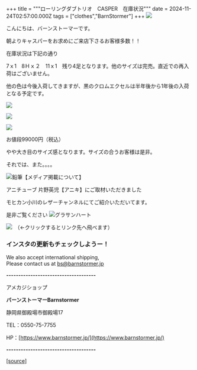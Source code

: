 +++
title = """ローリングダブトリオ　CASPER　在庫状況"""
date = 2024-11-24T02:57:00.000Z
tags = ["clothes","BarnStormer"]
+++
[![](https://stat.ameba.jp/user_images/20231023/16/barnstormer-go/b2/03/p/o0420015015354743273.png)](https://ameblo.jp/barnstormer-go/entry-12825670498.html)

こんにちは、バーンストーマーです。

朝よりキャスパーをお求めにご来店下さるお客様多数！！

在庫状況は下記の通り

7ｘ1　8Ｈｘ２　11ｘ1　残り4足となります。他のサイズは完売。直近での再入荷はございません。

他の色は今後入荷してきますが、黒のクロムエクセルは半年後から1年後の入荷となる予定です。

[![](https://stat.ameba.jp/user_images/20241122/18/barnstormer-go/49/7c/j/o0466070015513015355.jpg)](https://stat.ameba.jp/user_images/20241122/18/barnstormer-go/49/7c/j/o0466070015513015355.jpg)

[![](https://stat.ameba.jp/user_images/20241122/18/barnstormer-go/69/48/j/o0466070015513015357.jpg)](https://stat.ameba.jp/user_images/20241122/18/barnstormer-go/69/48/j/o0466070015513015357.jpg)

[![](https://stat.ameba.jp/user_images/20241122/18/barnstormer-go/56/d9/j/o0466070015513015358.jpg)](https://stat.ameba.jp/user_images/20241122/18/barnstormer-go/56/d9/j/o0466070015513015358.jpg)

お値段99000円（税込）

やや大き目のサイズ感となります。サイズの合うお客様は是非。

それでは、また。。。。

![鉛筆](https://stat100.ameba.jp/blog/ucs/img/char/char3/519.png)【メディア掲載について】

アニチューブ 片野英児【アニキ】にご取材いただきました

モヒカン小川のレザーチャンネルにてご紹介いただいてます。

是非ご覧ください ![グラサンハート](https://stat100.ameba.jp/blog/ucs/img/char/char3/148.png)

[![](https://stat.ameba.jp/user_images/20230412/16/barnstormer-go/6a/23/p/o0108010815269242493.png)](https://www.instagram.com/barnstormer_daily/)　（←クリックするとリンク先へ飛べます）

### インスタの更新もチェックしようー！

We also accept international shipping,  
Please contact us at bs@barnstormer.jp

**\-------------------------------------**

アメカジショップ

**バーンストーマーBarnstormer**

静岡県御殿場市御殿場17

TEL：0550-75-7755

HP：[https://www.barnstormer.jp/](https://www.barnstormer.jp/)

**\-------------------------------------**

[[source]](https://ameblo.jp/barnstormer-go/entry-12876170140.html)

